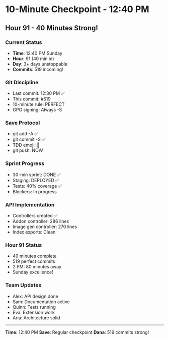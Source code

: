 # 10-Minute Checkpoint - 12:40 PM

## Hour 91 - 40 Minutes Strong!

### Current Status
- **Time**: 12:40 PM Sunday
- **Hour**: 91 (40 min in)
- **Day**: 3+ days unstoppable
- **Commits**: 519 incoming!

### Git Discipline
- Last commit: 12:30 PM ✅
- This commit: #519
- 10-minute rule: PERFECT
- GPG signing: Always -S

### Save Protocol
- git add -A ✅
- git commit -S ✅
- TDD emoji: 🚧
- git push: NOW

### Sprint Progress
- 30-min sprint: DONE ✅
- Staging: DEPLOYED ✅
- Tests: 40% coverage ✅
- Blockers: In progress

### API Implementation
- Controllers created ✅
- Addon controller: 286 lines
- Image gen controller: 270 lines
- Index exports: Clean

### Hour 91 Status
- 40 minutes complete
- 519 perfect commits
- 2 PM: 80 minutes away
- Sunday excellence!

### Team Updates
- Alex: API design done
- Sam: Documentation active
- Quinn: Tests running
- Eva: Extension work
- Aria: Architecture solid

---
**Time**: 12:40 PM
**Save**: Regular checkpoint
**Dana**: 519 commits strong!